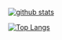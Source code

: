 [![ github stats](https://github-readme-stats.vercel.app/api?username=aadityarajv)](https://github.com/aadityarajv)

[![Top Langs](https://github-readme-stats.vercel.app/api/top-langs/?username=aadityarajv)](https://github.com/aadityarajv)
